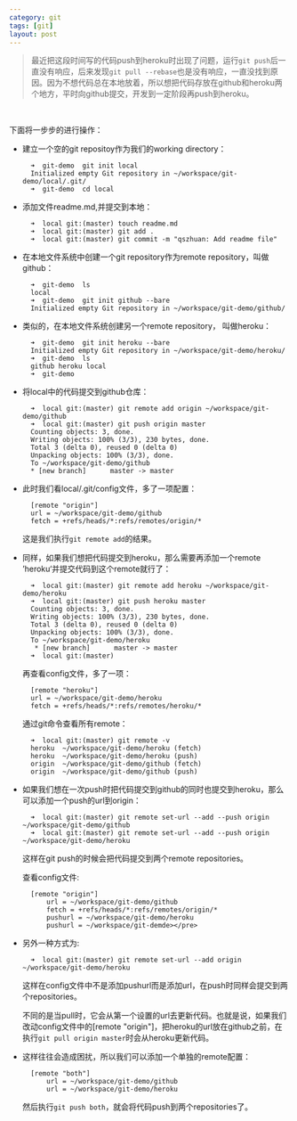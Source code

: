 ```yaml
---
category: git
tags: [git]
layout: post
---
```


>最近把这段时间写的代码push到heroku时出现了问题，运行`git push`后一直没有响应，后来发现`git pull --rebase`也是没有响应，一直没找到原因。因为不想代码总在本地放着，所以想把代码存放在github和heroku两个地方，平时向github提交，开发到一定阶段再push到heroku。

<br>

下面将一步步的进行操作：


* 建立一个空的git repositoy作为我们的working directory：

		➜  git-demo  git init local
		Initialized empty Git repository in ~/workspace/git-demo/local/.git/
		➜  git-demo  cd local
	
	
* 添加文件readme.md,并提交到本地：

		➜  local git:(master) touch readme.md
		➜  local git:(master) git add .      
		➜  local git:(master) git commit -m "qszhuan: Add readme file"


* 在本地文件系统中创建一个git repository作为remote repository，叫做github：

		➜  git-demo  ls
		local
		➜  git-demo  git init github --bare
		Initialized empty Git repository in ~/workspace/git-demo/github/

* 类似的，在本地文件系统创建另一个remote repository， 叫做heroku：

		➜  git-demo  git init heroku --bare
		Initialized empty Git repository in ~/workspace/git-demo/heroku/
		➜  git-demo  ls 
		github heroku local
		➜  git-demo  
		
* 将local中的代码提交到github仓库：

		➜  local git:(master) git remote add origin ~/workspace/git-demo/github
		➜  local git:(master) git push origin master
		Counting objects: 3, done.
		Writing objects: 100% (3/3), 230 bytes, done.
		Total 3 (delta 0), reused 0 (delta 0)
		Unpacking objects: 100% (3/3), done.
		To ~/workspace/git-demo/github
		* [new branch]      master -> master
		
* 此时我们看local/.git/config文件，多了一项配置：

		[remote "origin"]
		url = ~/workspace/git-demo/github
		fetch = +refs/heads/*:refs/remotes/origin/*
	这是我们执行`git remote add`的结果。
	
* 同样，如果我们想把代码提交到heroku，那么需要再添加一个remote ’heroku‘并提交代码到这个remote就行了：

		➜  local git:(master) git remote add heroku ~/workspace/git-demo/heroku
		➜  local git:(master) git push heroku master
		Counting objects: 3, done.
		Writing objects: 100% (3/3), 230 bytes, done.
		Total 3 (delta 0), reused 0 (delta 0)
		Unpacking objects: 100% (3/3), done.
		To ~/workspace/git-demo/heroku
		 * [new branch]      master -> master
		➜  local git:(master) 
		
	再查看config文件，多了一项：
	
		[remote "heroku"]
		url = ~/workspace/git-demo/heroku
		fetch = +refs/heads/*:refs/remotes/heroku/*
	
	通过git命令查看所有remote：
	
		➜  local git:(master) git remote -v
		heroku	~/workspace/git-demo/heroku (fetch)
		heroku	~/workspace/git-demo/heroku (push)
		origin	~/workspace/git-demo/github (fetch)
		origin	~/workspace/git-demo/github (push)

* 如果我们想在一次push时把代码提交到github的同时也提交到heroku，那么可以添加一个push的url到origin：
	
		➜  local git:(master) git remote set-url --add --push origin ~/workspace/git-demo/github
		➜  local git:(master) git remote set-url --add --push origin ~/workspace/git-demo/heroku
		
	这样在git push的时候会把代码提交到两个remote repositories。
	
	查看config文件:
	
		[remote "origin"]
        	url = ~/workspace/git-demo/github
        	fetch = +refs/heads/*:refs/remotes/origin/*        	
			pushurl = ~/workspace/git-demo/heroku
			pushurl = ~/workspace/git-demde></pre>
			
* 另外一种方式为:
	
		➜  local git:(master) git remote set-url --add origin ~/workspace/git-demo/heroku
		
	这样在config文件中不是添加pushurl而是添加url，在push时同样会提交到两个repositories。
	
	不同的是当pull时，它会从第一个设置的url去更新代码。也就是说，如果我们改动config文件中的[remote "origin"]，把heroku的url放在github之前，在执行`git pull origin master`时会从heroku更新代码。

* 这样往往会造成困扰，所以我们可以添加一个单独的remote配置：
	
		[remote "both"]
			url = ~/workspace/git-demo/github
			url = ~/workspace/git-demo/heroku
	然后执行`git push both`，就会将代码push到两个repositories了。